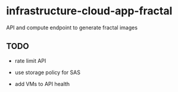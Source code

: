 # infrastructure-cloud-app-fractal
API and compute endpoint to generate fractal images

## TODO
* rate limit API
* use storage policy for SAS

* add VMs to API health
